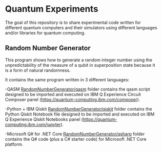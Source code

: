 # Quantum Experiments
The goal of this repository is to share experimental code written for different quantum computers and their simulators using different languages and/or libraries for quantum computing.

## Random Number Generator
This program shows how to generate a random integer number using the unpredictability of the measure of a qubit in superposition state because it is a form of natural randomness.

It contains the same program written in 3 different languages:

-QASM
[RandomNumberGenerator/qasm](./RandomNumberGenerator/qasm) folder contains the qasm script designed to be imported and executed on IBM Q Experience Circuit Composer panel (https://quantum-computing.ibm.com/composer).

-Python + IBM Qiskit
[RandomNumberGenerator/qiskit](./RandomNumberGenerator/qiskit) folder contains the Python Qiskit Notebook file designed to be imported and executed on IBM Q Experience Qiskit Notebooks panel (https://quantum-computing.ibm.com/jupyter).

-Microsoft Q# for .NET Core
[RandomNumberGenerator/qsharp](./RandomNumberGenerator/qsharp) folder contains the Q# code (plus a C# starter code) for Microsoft .NET Core platform.

